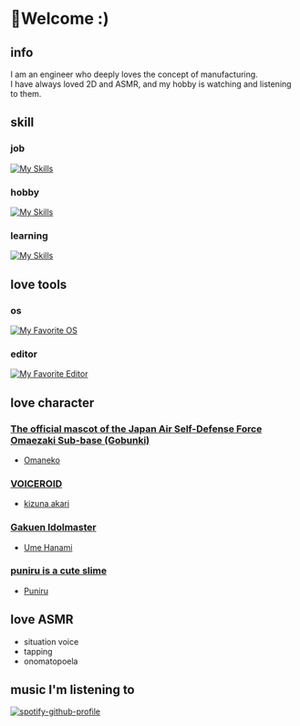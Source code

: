# :mechanical_arm:Welcome :)

## info

I am an engineer who deeply loves the concept of manufacturing.  
I have always loved 2D and ASMR, and my hobby is watching and listening to them.

## skill

### job

[![My Skills](https://skillicons.dev/icons?i=go,typescript)](https://skillicons.dev)

### hobby

[![My Skills](https://skillicons.dev/icons?i=rust,python,javascript,lua)](https://skillicons.dev)

### learning

[![My Skills](https://skillicons.dev/icons?i=php)](https://skillicons.dev)

## love tools

### os

[![My Favorite OS](https://skillicons.dev/icons?i=apple,arch,debian)](https://skillicons.dev)

### editor

[![My Favorite Editor](https://skillicons.dev/icons?helix,i=emacs,vim,neovim)](https://skillicons.dev)

## love character

### [The official mascot of the Japan Air Self-Defense Force Omaezaki Sub-base (Gobunki)](https://www.mod.go.jp/asdf/omaezaki/1/index.html)

- [Omaneko](https://dic.pixiv.net/a/%E3%81%8A%E3%81%BE%E3%81%AD%E3%81%93)

### [VOICEROID](https://www.ah-soft.com/voiceroid/)

- [kizuna akari](https://dic.pixiv.net/a/%E7%B4%B2%E6%98%9F%E3%81%82%E3%81%8B%E3%82%8A)

### [Gakuen Idolmaster](https://gakuen.idolmaster-official.jp/)
- [Ume Hanami](https://dic.pixiv.net/a/%E8%8A%B1%E6%B5%B7%E4%BD%91%E8%8A%BD)

### [puniru is a cute slime](https://puniru-anime.com/)

- [Puniru](https://dic.pixiv.net/a/%E3%81%B7%E3%81%AB%E3%82%8B)

## love ASMR

- situation voice
- tapping
- onomatopoela

## music I'm listening to

[![spotify-github-profile](https://spotify-github-profile.kittinanx.com/api/view?uid=31mutftjvmkov3h6n3gweb6ccr24&cover_image=true&theme=compact&show_offline=false&background_color=121212&interchange=false)](https://spotify-github-profile.kittinanx.com/api/view?uid=31mutftjvmkov3h6n3gweb6ccr24&redirect=true)

